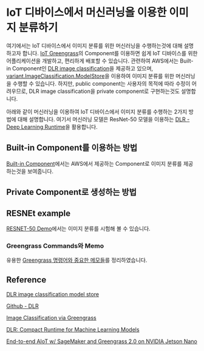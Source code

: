 # IoT 디바이스에서 머신러닝을 이용한 이미지 분류하기

여기에서는 IoT 디바이스에서 이미지 분류를 위한 머신러닝을 수행하는것에 대해 설명하고자 합니다. [IoT Greengrass](https://github.com/kyopark2014/iot-greengrass)의 Component를 이용하면 쉽게 IoT 디바이스를 위한 어플리케이션을 개발하고, 편리하게 배포할 수 있습니다. 관련하여 AWS에서는 Built-in Component인 [DLR image classification](https://docs.aws.amazon.com/greengrass/v2/developerguide/dlr-image-classification-component.html)을 제공하고 있으며, [variant.ImageClassification.ModelStore](https://docs.aws.amazon.com/greengrass/v2/developerguide/dlr-image-classification-model-store-component.html)을 이용하여 이미지 분류를 위한 머신러닝을 수행할 수 있습니다. 하지만, public component는 사용자의 목적에 따라 수정이 어려우므로, DLR image classification을 private component로 구현하는것도 설명합니다. 

아래와 같이 머신러닝을 이용하여 IoT 디바이스에서 이미지 분류를 수행하는 2가지 방법에 대해 설명합니다. 여기서 머신러닝 모델은 ResNet-50 모델을 이용하는 [DLR - Deep Learning Runtime](https://github.com/neo-ai/neo-ai-dlr)을 활용합니다. 

## Built-in Component를 이용하는 방법

[Built-in Component](https://github.com/kyopark2014/image-classification-via-iot-greengrass/blob/main/built-in-component.md)에서는 AWS에서 제공하는 Component로 이미지 분류를 제공하는것을 보여줍니다. 

## Private Component로 생성하는 방법

## RESNEt example

[RESNET-50 Demo](https://aws.amazon.com/marketplace/ai/model-evaluation?productId=cc879d3b-e759-4270-9afb-ceb50d2f7fe6)에서는 이미지 분류를 시험해 볼 수 있습니다.

### Greengrass Commands와 Memo

유용한 [Greengrass 명령어와 중요한 메모들](https://github.com/kyopark2014/iot-greengrass/blob/main/greengrass-commands.md)를 정리하였습니다.


## Reference

[DLR image classification model store](https://docs.aws.amazon.com/greengrass/v2/developerguide/dlr-image-classification-model-store-component.html)

[Github - DLR](https://github.com/neo-ai/neo-ai-dlr)

[Image Classification via Greengrass](https://catalog.us-east-1.prod.workshops.aws/workshops/5ecc2416-f956-4273-b729-d0d30556013f/en-US/chapter7-ml/10-step1)


[DLR: Compact Runtime for Machine Learning Models](https://neo-ai-dlr.readthedocs.io/en/latest/index.html)

[End-to-end AIoT w/ SageMaker and Greengrass 2.0 on NVIDIA Jetson Nano](https://github.com/daekeun-ml/aiot-e2e-sagemaker-greengrass-v2-nvidia-jetson)
